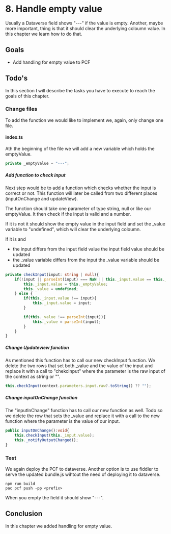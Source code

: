 # 8. Handle empty value
Usually a Dataverse field shows "---" if the value is empty. Another, maybe more important, thing is that it should clear the underlying coloumn value. In this chapter we learn how to do that.

## Goals
- Add handling for empty value to PCF

## Todo's
In this section I will describe the tasks you have to execute to reach the goals of this chapter.

### Change files
To add the function we would like to implement we, again, only change one file.

#### index.ts
Ath the beginning of the file we will add a new variable which holds the emptyValue.
```Typescript
private _emptyValue = "---";
```

##### Add function to check input
Next step would be to add a function which checks whether the input is correct or not. This function will later be called from two different places (inputOnChange and updateView).

The function should take one parameter of type string, null or like our emptyValue. It then check if the input is valid and a number.

If it is not it should show the empty value in the input field and set the _value variable to "undefined", which will clear the underlying coloumn.

If it is and
- the input differs from the input field value the input field value should be updated
- the _value variable differs from the input the _value variable should be updated

```Typescript
private checkInput(input: string | null){
	if(!input || parseInt(input) === NaN || this._input.value == this._emptyValue){
		this._input.value = this._emptyValue;
		this._value = undefined;
	} else {
		if(this._input.value !== input){
			this._input.value = input;
		}

		if(this._value !== parseInt(input)){
			this._value = parseInt(input);
		}
	}
}
```

##### Change Updateview function
As mentioned this function has to call our new checkInput function.
We delete the two rows that set both _value and the value of the input and replace it with a call to "chekcInput" where the parameter is the raw input of the context as string or "".
```Typescript
this.checkInput(context.parameters.input.raw?.toString() ?? "");
```

##### Change inputOnChange function
The "inputInChange" function has to call our new function as well.
Todo so we delete the row that sets the _value and replace it with a call to the new function where the parameter is the value of our input.

```Typescript
public inputOnChange():void{
	this.checkInput(this._input.value);
	this._notifyOutputChanged();
}
```

### Test
We again deploy the PCF to dataverse. Another option is to use fiddler to serve the updated bundle.js wihtout the need of deploying it to dataverse.
```
npm run build
pac pcf push -pp <prefix>
```

When you empty the field it should show "---".

## Conclusion
In this chapter we added handling for empty value.